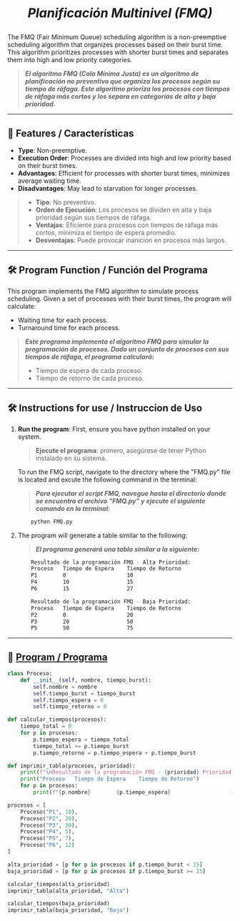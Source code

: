 <h1 align="center">

_Planificación Multinivel (FMQ)_

</h1>

The FMQ (Fair Minimum Queue) scheduling algorithm is a non-preemptive scheduling algorithm that organizes processes based on their burst time. This algorithm prioritizes processes with shorter burst times and separates them into high and low priority categories.

>***El algoritmo FMQ (Cola Mínima Justa) es un algoritmo de planificación no preventivo que organiza los procesos según su tiempo de ráfaga. Este algoritmo prioriza los procesos con tiempos de ráfaga más cortos y los separa en categorías de alta y baja prioridad.***

---

## 🌟 Features / Características
- **Type**: Non-preemptive.
- **Execution Order**: Processes are divided into high and low priority based on their burst times.
- **Advantages**: Efficient for processes with shorter burst times, minimizes average waiting time.
- **Disadvantages**: May lead to starvation for longer processes.

> - **Tipo**: No preventivo.
> - **Orden de Ejecución**: Los procesos se dividen en alta y baja prioridad según sus tiempos de ráfaga.
> - **Ventajas**: Eficiente para procesos con tiempos de ráfaga más cortos, minimiza el tiempo de espera promedio.
> - **Desventajas**: Puede provocar inanición en procesos más largos.

---

## 🛠️ Program Function / Función del Programa

This program implements the FMQ algorithm to simulate process scheduling. Given a set of processes with their burst times, the program will calculate:

- Waiting time for each process.
- Turnaround time for each process.
  
> ***Este programa implementa el algoritmo FMQ para simular la programación de procesos. Dado un conjunto de procesos con sus tiempos de ráfaga, el programa calculará:***
> - Tiempo de espera de cada proceso.
> - Tiempo de retorno de cada proceso.

---

## 🛠️ Instructions for use / Instruccion de Uso

1. **Run the program**: First, ensure you have python installed on your system.
    >**Ejecute el programa**: primero, asegúrese de tener Python instalado en su sistema.    
    
    To run the FMQ script, navigate to the directory where the "FMQ.py" file is located and excute the following command in the terminal:
    >***Para ejecutar el script FMQ, navegue hasta el directorio donde se encuentra el archivo "FMQ.py" y ejecute el siguiente comando en la terminal:***

    ```bash
        python FMQ.py
    ```
2. The program will generate a table similar to the following:
    >***El programa generará una tabla similar a la siguiente:***

    ```bash
        Resultado de la programación FMQ - Alta Prioridad:
        Proceso   Tiempo de Espera    Tiempo de Retorno
        P1        0                   10
        P4        10                  15
        P6        15                  27
    ```

    ```bash
        Resultado de la programación FMQ - Baja Prioridad:
        Proceso   Tiempo de Espera    Tiempo de Retorno
        P2        0                   20
        P3        20                  50
        P5        50                  75
    ```

---

## 🧩 [Program / Programa](/FMQ/FMQ.py)

```python
class Proceso:
    def __init__(self, nombre, tiempo_burst):
        self.nombre = nombre
        self.tiempo_burst = tiempo_burst
        self.tiempo_espera = 0
        self.tiempo_retorno = 0

def calcular_tiempos(procesos):
    tiempo_total = 0
    for p in procesos:
        p.tiempo_espera = tiempo_total
        tiempo_total += p.tiempo_burst
        p.tiempo_retorno = p.tiempo_espera + p.tiempo_burst

def imprimir_tabla(procesos, prioridad):
    print(f"\nResultado de la programación FMQ - {prioridad} Prioridad:")
    print("Proceso   Tiempo de Espera    Tiempo de Retorno")
    for p in procesos:
        print(f"{p.nombre}        {p.tiempo_espera}                   {p.tiempo_retorno}")

procesos = [
    Proceso("P1", 10),
    Proceso("P2", 20),
    Proceso("P3", 30),
    Proceso("P4", 5),
    Proceso("P5", 7),
    Proceso("P6", 12)
]

alta_prioridad = [p for p in procesos if p.tiempo_burst < 15]
baja_prioridad = [p for p in procesos if p.tiempo_burst >= 15]

calcular_tiempos(alta_prioridad)
imprimir_tabla(alta_prioridad, "Alta")

calcular_tiempos(baja_prioridad)
imprimir_tabla(baja_prioridad, "Baja")
```